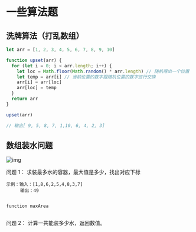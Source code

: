 <!--
 * @Author: Tango
 * @Date: 2022-02-22 16:32:11
 * @LastEditTime: 2022-02-22 17:25:42
 * @LastEditors: Tango
 * @Description:
 * @FilePath: \docsify-demo\docs\js\suanfa.md
 * 可以输入预定的版权声明、个性签名、空行等
-->

# 一些算法题

## 洗牌算法（打乱数组）

```js
let arr = [1, 2, 3, 4, 5, 6, 7, 8, 9, 10]

function upset(arr) {
  for (let i = 0; i < arr.length; i++) {
    let loc = Math.floor(Math.random() * arr.length) // 随机得出一个位置
    let temp = arr[i] // 当前位置的数字跟随机位置的数字进行交换
    arr[i] = arr[loc]
    arr[loc] = temp
  }
  return arr
}

upset(arr)

// 输出[ 9, 5, 8, 7, 1,10, 6, 4, 2, 3]
```

## 数组装水问题

![img](https://img2020.cnblogs.com/blog/2123988/202010/2123988-20201017171220669-1451670233.png)

问题 1： 求装最多水的容器，最大值是多少，找出对应下标

```
示例：输入：[1,8,6,2,5,4,8,3,7]
　　  输出：49


function maxArea


```

问题 2： 计算一共能装多少水，返回数值。

